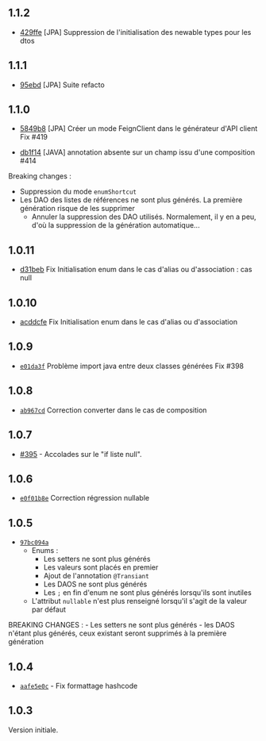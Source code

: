 ## 1.1.2

- [429ffe](https://github.com/klee-contrib/topmodel/commit/429ffe4fc8c135fa4b13d36300b7875b7568206d) [JPA] Suppression de l'initialisation des newable types pour les dtos

## 1.1.1

- [95ebd](https://github.com/klee-contrib/topmodel/commit/95ebd7e79a6e482aaa6b7268fd6efe3084a26ff1) [JPA] Suite refacto

## 1.1.0

- [5849b8](https://github.com/klee-contrib/topmodel/commit/5849b8a30aa2a69954bc9fd2a6d2957ae1c52a82) [JPA] Créer un mode FeignClient dans le générateur d'API client
  Fix #419

- [db1f14](https://github.com/klee-contrib/topmodel/commit/db1f14fd5aa5e71f9667a448f419dfa5838b42dc) [JAVA] annotation absente sur un champ issu d'une composition #414

Breaking changes :
- Suppression du mode `enumShortcut`
- Les DAO des listes de références ne sont plus générés. La première génération risque de les supprimer
  - Annuler la suppression des DAO utilisés. Normalement, il y en a peu, d'où la suppression de la génération automatique...

## 1.0.11
- [d31beb](https://github.com/klee-contrib/topmodel/commit/d31beb5e0d42178e62f6b19316abcbbccde8884d) Fix Initialisation enum dans le cas d'alias ou d'association : cas null

## 1.0.10
- [acddcfe](https://github.com/klee-contrib/topmodel/commit/acddcfe1ed07577a7188768d674ee805764da6d4) Fix Initialisation enum dans le cas d'alias ou d'association

## 1.0.9

- [`e01da3f`](https://github.com/klee-contrib/topmodel/commit/e01da3f1d3b8c0dc39fe1eb8e206b953efb4b882) Problème import java entre deux classes générées Fix #398

## 1.0.8

- [`ab967cd`](https://github.com/klee-contrib/topmodel/commit/ab967cd621e914618d141d62d5182f113fbc306c) Correction converter dans le cas de composition

## 1.0.7

- [#395](https://github.com/klee-contrib/topmodel/pull/395) - Accolades sur le "if liste null".

## 1.0.6

- [`e0f01b8e`](https://github.com/klee-contrib/topmodel/commit/e0f01b8ea3d404aa196cfacd85f85564462bf581) Correction régression nullable

## 1.0.5

- [`97bc094a`](https://github.com/klee-contrib/topmodel/commit/97bc094a94e52167fd0bb86d1aca5308dbfc0593)
  - Enums :
    - Les setters ne sont plus générés
    - Les valeurs sont placés en premier
    - Ajout de l'annotation `@Transiant`
    - Les DAOS ne sont plus générés
    - Les `;` en fin d'enum ne sont plus générés lorsqu'ils sont inutiles
  - L'attribut `nullable` n'est plus renseigné lorsqu'il s'agit de la valeur par défaut

BREAKING CHANGES : - Les setters ne sont plus générés - les DAOS n'étant plus générés, ceux existant seront supprimés à la première génération

## 1.0.4

- [`aafe5e0c`](https://github.com/klee-contrib/topmodel/commit/aafe5e0c0b286a610e783d41d06da9ff74232c6a) - Fix formattage hashcode

## 1.0.3

Version initiale.
